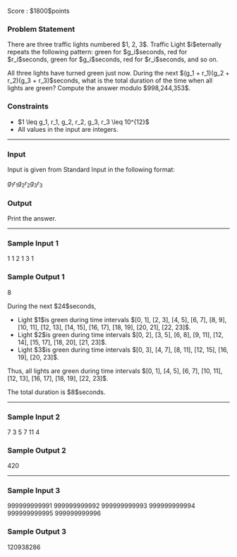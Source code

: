 
<div>

<span>

<span>

<p>
Score : $1800$points
</p>

<div>

<section>

### **Problem Statement**

<p>
There are three traffic lights numbered $1, 2, 3$.
Traffic Light $i$eternally repeats the following pattern: green for $g_i$seconds, red for $r_i$seconds, green for $g_i$seconds, red for $r_i$seconds, and so on.
</p>

<p>
All three lights have turned green just now.
During the next $(g_1 + r_1)(g_2 + r_2)(g_3 + r_3)$seconds, what is the total duration of the time when all lights are green?
Compute the answer modulo $998,244,353$.
</p>

</section>

</div>

<div>

<section>

### **Constraints**

<ul>

<li>
$1 \leq g_1, r_1, g_2, r_2, g_3, r_3 \leq 10^{12}$
</li>

<li>
All values in the input are integers.
</li>

</ul>

</section>

</div>

---

<div>

<div>

<section>

### **Input**

<p>
Input is given from Standard Input in the following format:
</p>

<div>

$g_1$$r_1$$g_2$$r_2$$g_3$$r_3$
</div>

</section>

</div>

<div>

<section>

### **Output**

<p>
Print the answer.
</p>

</section>

</div>

</div>

---

<div>

<section>

### **Sample Input 1**

<div>

1 1 2 1 3 1

</div>

</section>

</div>

<div>

<section>

### **Sample Output 1**

<div>

8

</div>

<p>
During the next $24$seconds,
</p>

<ul>

<li>
Light $1$is green during time intervals $[0, 1], [2, 3], [4, 5], [6, 7], [8, 9], [10, 11], [12, 13], [14, 15], [16, 17], [18, 19], [20, 21], [22, 23]$.
</li>

<li>
Light $2$is green during time intervals $[0, 2], [3, 5], [6, 8], [9, 11], [12, 14], [15, 17], [18, 20], [21, 23]$.
</li>

<li>
Light $3$is green during time intervals $[0, 3], [4, 7], [8, 11], [12, 15], [16, 19], [20, 23]$.
</li>

</ul>

<p>
Thus, all lights are green during time intervals $[0, 1], [4, 5], [6, 7], [10, 11], [12, 13], [16, 17], [18, 19], [22, 23]$.
</p>

<p>
The total duration is $8$seconds.
</p>

</section>

</div>

---

<div>

<section>

### **Sample Input 2**

<div>

7 3 5 7 11 4

</div>

</section>

</div>

<div>

<section>

### **Sample Output 2**

<div>

420

</div>

</section>

</div>

---

<div>

<section>

### **Sample Input 3**

<div>

999999999991 999999999992 999999999993 999999999994 999999999995 999999999996

</div>

</section>

</div>

<div>

<section>

### **Sample Output 3**

<div>

120938286

</div>

</section>

</div>

</span>

</span>

</div>
